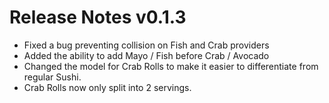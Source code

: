 ﻿# Release Notes v0.1.3

- Fixed a bug preventing collision on Fish and Crab providers
- Added the ability to add Mayo / Fish before Crab / Avocado
- Changed the model for Crab Rolls to make it easier to differentiate from regular Sushi.
- Crab Rolls now only split into 2 servings.